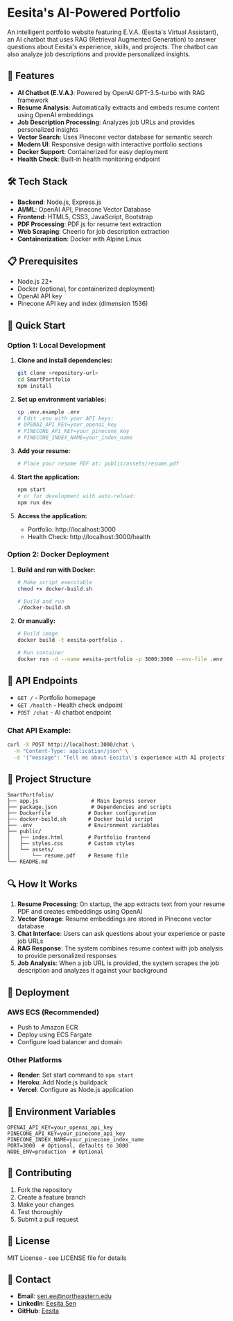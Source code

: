 # Eesita's AI-Powered Portfolio

An intelligent portfolio website featuring E.V.A. (Eesita's Virtual Assistant), an AI chatbot that uses RAG (Retrieval Augmented Generation) to answer questions about Eesita's experience, skills, and projects. The chatbot can also analyze job descriptions and provide personalized insights.

## 🚀 Features

- **AI Chatbot (E.V.A.)**: Powered by OpenAI GPT-3.5-turbo with RAG framework
- **Resume Analysis**: Automatically extracts and embeds resume content using OpenAI embeddings
- **Job Description Processing**: Analyzes job URLs and provides personalized insights
- **Vector Search**: Uses Pinecone vector database for semantic search
- **Modern UI**: Responsive design with interactive portfolio sections
- **Docker Support**: Containerized for easy deployment
- **Health Check**: Built-in health monitoring endpoint

## 🛠️ Tech Stack

- **Backend**: Node.js, Express.js
- **AI/ML**: OpenAI API, Pinecone Vector Database
- **Frontend**: HTML5, CSS3, JavaScript, Bootstrap
- **PDF Processing**: PDF.js for resume text extraction
- **Web Scraping**: Cheerio for job description extraction
- **Containerization**: Docker with Alpine Linux

## 📋 Prerequisites

- Node.js 22+
- Docker (optional, for containerized deployment)
- OpenAI API key
- Pinecone API key and index (dimension 1536)

## 🚀 Quick Start

### Option 1: Local Development

1. **Clone and install dependencies:**
   ```bash
   git clone <repository-url>
   cd SmartPortfolio
   npm install
   ```

2. **Set up environment variables:**
   ```bash
   cp .env.example .env
   # Edit .env with your API keys:
   # OPENAI_API_KEY=your_openai_key
   # PINECONE_API_KEY=your_pinecone_key
   # PINECONE_INDEX_NAME=your_index_name
   ```

3. **Add your resume:**
   ```bash
   # Place your resume PDF at: public/assets/resume.pdf
   ```

4. **Start the application:**
   ```bash
   npm start
   # or for development with auto-reload:
   npm run dev
   ```

5. **Access the application:**
   - Portfolio: http://localhost:3000
   - Health Check: http://localhost:3000/health

### Option 2: Docker Deployment

1. **Build and run with Docker:**
   ```bash
   # Make script executable
   chmod +x docker-build.sh
   
   # Build and run
   ./docker-build.sh
   ```

2. **Or manually:**
   ```bash
   # Build image
   docker build -t eesita-portfolio .
   
   # Run container
   docker run -d --name eesita-portfolio -p 3000:3000 --env-file .env eesita-portfolio
   ```

## 🔧 API Endpoints

- `GET /` - Portfolio homepage
- `GET /health` - Health check endpoint
- `POST /chat` - AI chatbot endpoint

### Chat API Example:
```bash
curl -X POST http://localhost:3000/chat \
  -H "Content-Type: application/json" \
  -d '{"message": "Tell me about Eesita\'s experience with AI projects"}'
```

## 📁 Project Structure

```
SmartPortfolio/
├── app.js                 # Main Express server
├── package.json           # Dependencies and scripts
├── Dockerfile            # Docker configuration
├── docker-build.sh       # Docker build script
├── .env                  # Environment variables
├── public/
│   ├── index.html        # Portfolio frontend
│   ├── styles.css        # Custom styles
│   └── assets/
│       └── resume.pdf    # Resume file
└── README.md
```

## 🔍 How It Works

1. **Resume Processing**: On startup, the app extracts text from your resume PDF and creates embeddings using OpenAI
2. **Vector Storage**: Resume embeddings are stored in Pinecone vector database
3. **Chat Interface**: Users can ask questions about your experience or paste job URLs
4. **RAG Response**: The system combines resume context with job analysis to provide personalized responses
5. **Job Analysis**: When a job URL is provided, the system scrapes the job description and analyzes it against your background

## 🚀 Deployment

### AWS ECS (Recommended)
- Push to Amazon ECR
- Deploy using ECS Fargate
- Configure load balancer and domain

### Other Platforms
- **Render**: Set start command to `npm start`
- **Heroku**: Add Node.js buildpack
- **Vercel**: Configure as Node.js application

## 📝 Environment Variables

```env
OPENAI_API_KEY=your_openai_api_key
PINECONE_API_KEY=your_pinecone_api_key
PINECONE_INDEX_NAME=your_pinecone_index_name
PORT=3000  # Optional, defaults to 3000
NODE_ENV=production  # Optional
```

## 🤝 Contributing

1. Fork the repository
2. Create a feature branch
3. Make your changes
4. Test thoroughly
5. Submit a pull request

## 📄 License

MIT License - see LICENSE file for details

## 👤 Contact

- **Email**: sen.ee@northeastern.edu
- **LinkedIn**: [Eesita Sen](https://www.linkedin.com/in/eesita-sen-4a0a52169/)
- **GitHub**: [Eesita](https://github.com/Eesita)